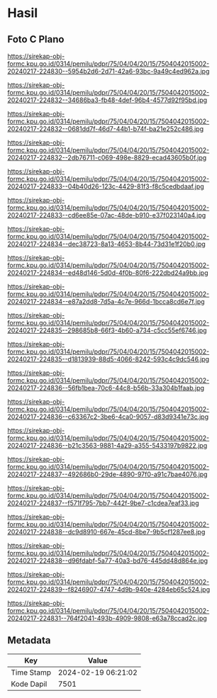 # Hasil

## Foto C Plano

https://sirekap-obj-formc.kpu.go.id/0314/pemilu/pdpr/75/04/04/20/15/7504042015002-20240217-224830--5954b2d6-2d71-42a6-93bc-9a49c4ed962a.jpg

https://sirekap-obj-formc.kpu.go.id/0314/pemilu/pdpr/75/04/04/20/15/7504042015002-20240217-224832--34686ba3-fb48-4def-96b4-4577d92f95bd.jpg

https://sirekap-obj-formc.kpu.go.id/0314/pemilu/pdpr/75/04/04/20/15/7504042015002-20240217-224832--0681dd7f-46d7-44b1-b74f-ba21e252c486.jpg

https://sirekap-obj-formc.kpu.go.id/0314/pemilu/pdpr/75/04/04/20/15/7504042015002-20240217-224832--2db76711-c069-498e-8829-ecad43605b0f.jpg

https://sirekap-obj-formc.kpu.go.id/0314/pemilu/pdpr/75/04/04/20/15/7504042015002-20240217-224833--04b40d26-123c-4429-81f3-f8c5cedbdaaf.jpg

https://sirekap-obj-formc.kpu.go.id/0314/pemilu/pdpr/75/04/04/20/15/7504042015002-20240217-224833--cd6ee85e-07ac-48de-b910-e37f023140a4.jpg

https://sirekap-obj-formc.kpu.go.id/0314/pemilu/pdpr/75/04/04/20/15/7504042015002-20240217-224834--dec38723-8a13-4653-8b44-73d31e1f20b0.jpg

https://sirekap-obj-formc.kpu.go.id/0314/pemilu/pdpr/75/04/04/20/15/7504042015002-20240217-224834--ed48d146-5d0d-4f0b-80f6-222dbd24a9bb.jpg

https://sirekap-obj-formc.kpu.go.id/0314/pemilu/pdpr/75/04/04/20/15/7504042015002-20240217-224834--e87a2dd8-7d5a-4c7e-966d-1bcca8cd6e7f.jpg

https://sirekap-obj-formc.kpu.go.id/0314/pemilu/pdpr/75/04/04/20/15/7504042015002-20240217-224835--298685b8-66f3-4b60-a734-c5cc55ef6746.jpg

https://sirekap-obj-formc.kpu.go.id/0314/pemilu/pdpr/75/04/04/20/15/7504042015002-20240217-224835--d1813939-88d5-4066-8242-593c4c9dc546.jpg

https://sirekap-obj-formc.kpu.go.id/0314/pemilu/pdpr/75/04/04/20/15/7504042015002-20240217-224836--56fb1bea-70c6-44c8-b56b-33a304b1faab.jpg

https://sirekap-obj-formc.kpu.go.id/0314/pemilu/pdpr/75/04/04/20/15/7504042015002-20240217-224836--c63367c2-3be6-4ca0-9057-d83d9341e73c.jpg

https://sirekap-obj-formc.kpu.go.id/0314/pemilu/pdpr/75/04/04/20/15/7504042015002-20240217-224836--b21c3563-9881-4a29-a355-5433197b9822.jpg

https://sirekap-obj-formc.kpu.go.id/0314/pemilu/pdpr/75/04/04/20/15/7504042015002-20240217-224837--492686b0-29de-4890-97f0-a91c7bae4076.jpg

https://sirekap-obj-formc.kpu.go.id/0314/pemilu/pdpr/75/04/04/20/15/7504042015002-20240217-224837--f571f795-7bb7-442f-9be7-c1cdea7eaf33.jpg

https://sirekap-obj-formc.kpu.go.id/0314/pemilu/pdpr/75/04/04/20/15/7504042015002-20240217-224838--dc9d8910-667e-45cd-8be7-9b5cf1287ee8.jpg

https://sirekap-obj-formc.kpu.go.id/0314/pemilu/pdpr/75/04/04/20/15/7504042015002-20240217-224838--d96fdabf-5a77-40a3-bd76-445dd48d864e.jpg

https://sirekap-obj-formc.kpu.go.id/0314/pemilu/pdpr/75/04/04/20/15/7504042015002-20240217-224839--f8246907-4747-4d9b-940e-4284eb65c524.jpg

https://sirekap-obj-formc.kpu.go.id/0314/pemilu/pdpr/75/04/04/20/15/7504042015002-20240217-224831--764f2041-493b-4909-9808-e63a78ccad2c.jpg


## Metadata

| Key        | Value               |
| ---------- | ------------------- |
| Time Stamp | 2024-02-19 06:21:02 |
| Kode Dapil | 7501                |



